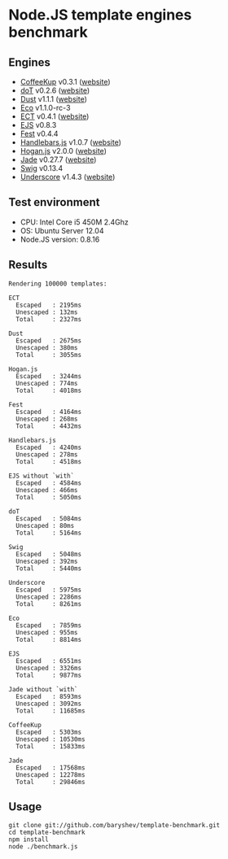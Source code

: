 # Node.JS template engines benchmark

## Engines

- [CoffeeKup](https://github.com/mauricemach/coffeekup) v0.3.1 ([website](http://coffeekup.org/))
- [doT](https://github.com/olado/doT) v0.2.6 ([website](http://olado.github.com/doT/))
- [Dust](https://github.com/linkedin/dustjs) v1.1.1 ([website](http://linkedin.github.com/dustjs/))
- [Eco](https://github.com/sstephenson/eco) v1.1.0-rc-3
- [ECT](https://github.com/baryshev/ect) v0.4.1 ([website](http://ectjs.com/))
- [EJS](https://github.com/visionmedia/ejs) v0.8.3
- [Fest](https://github.com/mailru/fest) v0.4.4
- [Handlebars.js](https://github.com/wycats/handlebars.js/) v1.0.7 ([website](http://handlebarsjs.com/))
- [Hogan.js](https://github.com/twitter/hogan.js) v2.0.0 ([website](http://twitter.github.com/hogan.js/))
- [Jade](https://github.com/visionmedia/jade) v0.27.7 ([website](http://jade-lang.com/))
- [Swig](https://github.com/paularmstrong/swig) v0.13.4
- [Underscore](https://github.com/documentcloud/underscore) v1.4.3 ([website](http://underscorejs.org/))

## Test environment

- CPU: Intel Core i5 450M 2.4Ghz
- OS: Ubuntu Server 12.04
- Node.JS version: 0.8.16

## Results

	Rendering 100000 templates:

	ECT
	  Escaped   : 2195ms
	  Unescaped : 132ms
	  Total     : 2327ms

	Dust
	  Escaped   : 2675ms
	  Unescaped : 380ms
	  Total     : 3055ms

	Hogan.js
	  Escaped   : 3244ms
	  Unescaped : 774ms
	  Total     : 4018ms

	Fest
	  Escaped   : 4164ms
	  Unescaped : 268ms
	  Total     : 4432ms

	Handlebars.js
	  Escaped   : 4240ms
	  Unescaped : 278ms
	  Total     : 4518ms

	EJS without `with`
	  Escaped   : 4584ms
	  Unescaped : 466ms
	  Total     : 5050ms

	doT
	  Escaped   : 5084ms
	  Unescaped : 80ms
	  Total     : 5164ms

	Swig
	  Escaped   : 5048ms
	  Unescaped : 392ms
	  Total     : 5440ms

	Underscore
	  Escaped   : 5975ms
	  Unescaped : 2286ms
	  Total     : 8261ms

	Eco
	  Escaped   : 7859ms
	  Unescaped : 955ms
	  Total     : 8814ms

	EJS
	  Escaped   : 6551ms
	  Unescaped : 3326ms
	  Total     : 9877ms

	Jade without `with`
	  Escaped   : 8593ms
	  Unescaped : 3092ms
	  Total     : 11685ms

	CoffeeKup
	  Escaped   : 5303ms
	  Unescaped : 10530ms
	  Total     : 15833ms

	Jade
	  Escaped   : 17568ms
	  Unescaped : 12278ms
	  Total     : 29846ms

## Usage

	git clone git://github.com/baryshev/template-benchmark.git
	cd template-benchmark
	npm install
	node ./benchmark.js
